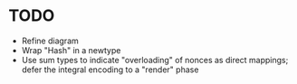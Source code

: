 # TODO

* Refine diagram
* Wrap "Hash" in a newtype
* Use sum types to indicate "overloading" of nonces as direct mappings; defer
  the integral encoding to a "render" phase
